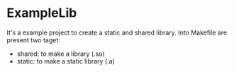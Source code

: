 # ExampleLib

It's a example project to create a static and shared library.
Into Makefile are present two taget:
* shared: to make a library (.so) 
* static: to make a static library (.a)
